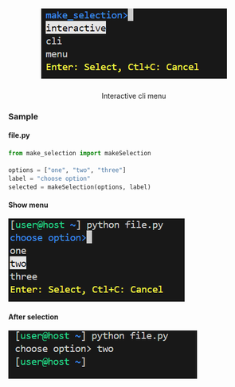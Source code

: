 <h1 align="center">
  <img src="https://raw.githubusercontent.com/steve3424/make_selection/develop/images/logo.png" alt="Make selection logo">
  <br>
</h1>

<p align="center">
    Interactive cli menu
  <br>
</p>

### Sample
#### file.py
```python
from make_selection import makeSelection

options = ["one", "two", "three"]
label = "choose option"
selected = makeSelection(options, label)
```

#### Show menu
![image of cli while using the menu](/images/using_menu.png)

#### After selection
![image of cli after item is selected](/images/item_selected.png)
